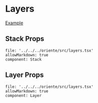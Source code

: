# Layers

<a href="/examples/layers.html" target="_blank">Example</a>

## Stack Props

```@propsdoc
file: '../../../oriente/src/layers.tsx'
allowMarkdown: true
component: Stack
```

## Layer Props

```@propsdoc
file: '../../../oriente/src/layers.tsx'
allowMarkdown: true
component: Layer
```
